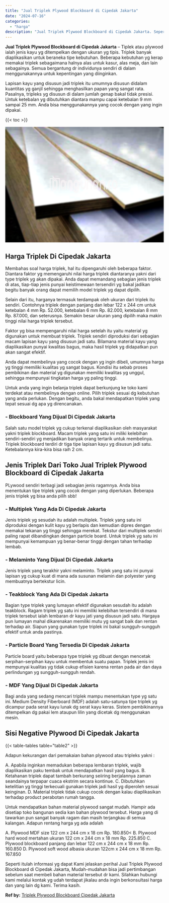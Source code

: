 ```yaml
---
title: "Jual Triplek Plywood Blockboard di Cipedak Jakarta"
date: "2024-07-16"
categories: 
  - "harga"
description: "Jual Triplek Plywood Blockboard di Cipedak Jakarta. Seperti itulah informasi yg dapat Kami jelaskan perihal Jual Triplek Plywood Blockboard di Cipedak Jakart..."
---
```


**Jual Triplek Plywood Blockboard di Cipedak Jakarta** – Tiplek atau plywood ialah jenis kayu yg ditempelkan dengan ukuran yg tipis. Triplek banyak diaplikasikan untuk beraneka tipe kebutuhan. Beberapa kebutuhan yg kerap memakai triplek sebagaimana halnya alas untuk kasur, alas meja, dan lain sebagainya. Semua bergantung dr individunya sendiri di dalam menggunakannya untuk kepentingan yang diinginkan.

Lapisan kayu yang disusun jadi triplek itu umumnya disusun didalam kuantitas yg ganjil sehingga menghasilkan papan yang sangat rata. Pasalnya, tripleks yg disusun di dalam jumlah genap bakal tidak presisi. Untuk ketebalan yg dibutuhkan diantara mampu capai ketebalan 9 mm sampai 25 mm. Anda bisa menggunakannya yang cocok dengan yang ingin dipakai.

{{< toc >}}

![Jual Triplek Plywood Blockboard di Cipedak Jakarta](/images/jual-triplek-murah-26.png)

## Harga Triplek Di Cipedak Jakarta

Membahas soal harga triplek, hal itu dipengaruhi oleh beberapa faktor. Diantara faktor yg memengaruhi nilai harga triplek diantaranya yakni dari type triplek yg akan dipakai. Anda dapat memandang sebagian jenis triplek di atas, tiap-tiap jenis punyai keistimewaan tersendiri yg bakal jadikan begitu banyak orang dapat memilih model triplek yg dapat dipilih.

Selain dari itu, harganya termasuk terdampak oleh ukuran dari triplek itu sendiri. Contohnya triplek dengan panjang dan lebar 122 x 244 cm untuk ketebalan 4 mm Rp. 52.000, ketebalan 6 mm Rp. 82.000, ketebalan 8 mm Rp. 87.000, dan seterusnya. Semakin besar ukuran yang dipilih maka makin tinggi nilai harga triplek tersebut.

Faktor yg bisa mempengaruhi nilai harga setelah itu yaitu material yg digunakan untuk membuat triplek. Triplek sendiri diproduksi dari sebagian macam lapisan kayu yang disusun jadi satu. Bilamana material kayu yang diaplikasikan punyai kwalitas bagus, maka hasil triplek yg didapatkan pun akan sangat efektif.

Anda dapat membelinya yang cocok dengan yg ingin dibeli, umumnya harga yg tinggi memiliki kualitas yg sangat bagus. Kondisi itu sebab proses pembikinan dan material yg digunakan memiliki kwalitas yg unggul, sehingga mempunyai tingkatan harga yg paling tinggi.

Untuk anda yang ingin belanja triplek dapat berkunjung ke toko kami terdekat atau membelinya dengan online. Pilih triplek sesuai dg kebutuhan yang anda perlukan. Dengan begitu, anda bakal mendapatkan triplek yang tepat sesuai dg apa yg direncanakan.

### \- Blockboard Yang Dijual Di Cipedak Jakarta

Salah satu model triplek yg cukup terkenal diaplikasikan oleh masyarakat yakni triplek blockboard. Macam triplek yang satu ini miliki kelebihan sendiri-sendiri yg menjadikan banyak orang tertarik untuk membelinya. Triplek blockboard terdiri dr tiga tipe lapisan kayu yg disusun jadi satu. Ketebalannya kira-kira bisa raih 2 cm.

## Jenis Triplek Dari Toko Jual Triplek Plywood Blockboard di Cipedak Jakarta

PLywood sendiri terbagi jadi sebagian jenis ragamnya. Anda bisa menentukan tipe triplek yang cocok dengan yang diperlukan. Beberapa jenis triplek yg bisa anda pilih sbb!

### \- Multiplek Yang Ada Di Cipedak Jakarta

Jenis triplek yg sesudah itu adalah multiplek. Triplek yang satu ini diproduksi dengan kulit kayu yg berlapis dan kemudian dipres dengan memakai tekanan yg tinggi sehingga merekat. Tekstur dari multiplek sendiri paling rapat dibandingkan dengan particle board. Untuk triplek yg satu ini mempunyai kemampuan yg benar-benar tinggi dengan tahan terhadap lembab.

### \- Melaminto Yang Dijual Di Cipedak Jakarta

Jenis triplek yang terakhir yakni melaminto. Triplek yang satu ini punyai lapisan yg cukup kuat di mana ada susunan melamin dan polyester yang membuatnya bertekstur licin.

### \- Teakblock Yang Ada Di Cipedak Jakarta

Bagian type triplek yang lumayan efektif digunakan sesudah itu adalah teakblock. Ragam triplek yg satu ini memiliki kelebihan tersendiri di mana triplek tersebut ialah lembaran dr kayu jati yang disusun jadi satu. Hargaya pun lumayan mahal dikarenakan memiliki mutu yg sangat baik dan rentan terhadap air. Siapun yang gunakan type triplek ini bakal sungguh-sungguh efektif untuk anda pastinya.

### \- Particle Board Yang Tersedia Di Cipedak Jakarta

Particle board yaitu beberapa type triplek yg dibuat dengan mencetak serpihan-serpihan kayu untuk membentuk suatu papan. Triplek jenis ini mempunyai kualitas yg tidak cukup efisien karena rentan pada air dan daya perlindungan yg sungguh-sungguh rendah.

### \- MDF Yang Dijual Di Cipedak Jakarta

Bagi anda yang sedang mencari triplek mampu menentukan type yg satu ini. Medium Density Fiberboard (MDF) adalah satu-satunya tipe triplek yg dicampur pada serat kayu lunak dg serat kayu keras. Sistem pembikinannya ditempelkan dg pakai lem ataupun lilin yang dicetak dg menggunakan mesin.

## Sisi Negative Plywood Di Cipedak Jakarta

{{< table-tables table="table2" >}}

Adapun kekurangan dari pemakaian bahan plywood atau tripleks yakni :

A. Apabila inginkan memadukan beberapa lembaran triplek, wajib diaplikasikan paku tembak untuk mendapatkan hasil yang bagus. B. Ketahanan triplek dapat tambah berkurang seiiring berjalannya zaman seandainya terpapar cuaca ekstrim secara kontinue. C. Dibutuhkan ketelitian yg tinggi terkecuali gunakan triplek jadi hasil yg diperoleh sesuai keinginan. D. Material triplek tidak cukup cocok dengan kalau diaplikasikan terhadap product perabotan rumah tangga.

Untuk mendapatkan bahan material plywood sangat mudah. Hampir ada disetiap toko bangunan sedia kan bahan plywood tersebut. Harga yang di tawarkan pun sangat banyak ragam dan masih terjangkau di semua kalangan. Adapun rentang harga yg ada adalah

A. Plywood MDF size 122 cm x 244 cm x 18 cm Rp. 180.850< B. Plywood hard wood mertahan ukuran 122 cm x 244 cm x 18 mm Rp. 225.850 C. Plywood blockboard panjang dan lebar 122 cm x 244 cm x 18 mm Rp. 160.850 D. Plywood soft wood albasia ukuran 122cm x 244 cm x 18 mm Rp. 167.850

Seperti itulah informasi yg dapat Kami jelaskan perihal Jual Triplek Plywood Blockboard di Cipedak Jakarta, Mudah-mudahan bisa jadi pertimbangan sebelum saat membeli bahan material tersebut dr kami. Silahkan hubungi kami melalui kontak yg udah terdapat jikalau anda ingin berkonsultasi harga dan yang lain dg kami. Terima kasih.

**Ref by:** [Triplek Plywood Blockboard Cipedak Jakarta](https://id.wikipedia.org/wiki/Triplek)
